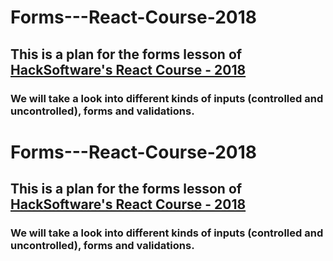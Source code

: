 # Forms---React-Course-2018

## This is a plan for the forms lesson of [HackSoftware's React Course - 2018](https://github.com/HackSoftware/React-Course-2018)

### We will take a look into different kinds of inputs (controlled and uncontrolled), forms and validations.
# Forms---React-Course-2018

## This is a plan for the forms lesson of [HackSoftware's React Course - 2018](https://github.com/HackSoftware/React-Course-2018)

### We will take a look into different kinds of inputs (controlled and uncontrolled), forms and validations.
